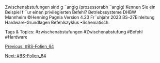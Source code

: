 Zwischenabstufungen sind g ¨angig (prozessorabh ¨angig)
Kennen Sie ein Beispiel f ¨ur einen privilegierten Befehl?
Betriebssysteme DHBW Mannheim ©Henning Pagnia Version 4.23 Fr¨uhjahr 2023 BS–27Einleitung Hardware-Grundlagen
Befehlszyklus
•Schematisch:

   Tags & Topics:
   #zwischenabstufungen
   #Zwischenabstufung
   #Befehl
   #Hardware

[Previous: #BS-Folien_64](BS-Folien_64.md)

[Next: #BS-Folien_64](BS-Folien_64.md)